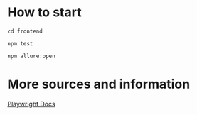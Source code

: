# How to start

`cd frontend`

`npm test`

`npm allure:open`

# More sources and information

[Playwright Docs](https://playwright.dev/docs/intro)